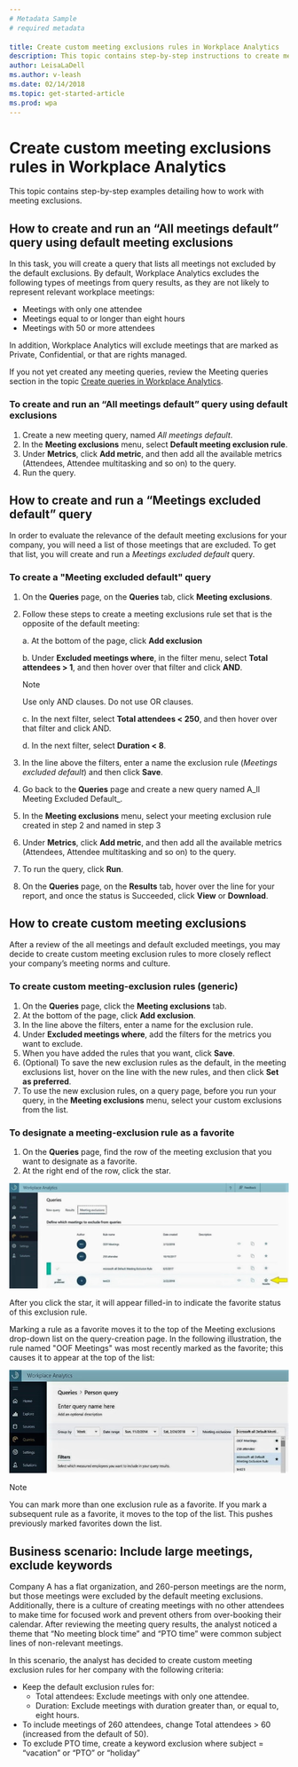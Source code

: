 ```yaml
---
# Metadata Sample
# required metadata

title: Create custom meeting exclusions rules in Workplace Analytics
description: This topic contains step-by-step instructions to create meeting exclusions rules and run meeting exclusions queries in Workplace Analytics.
author: LeisaLaDell
ms.author: v-leash
ms.date: 02/14/2018
ms.topic: get-started-article
ms.prod: wpa
---
```

# Create custom meeting exclusions rules in Workplace Analytics

<!-- 
TEMPORARILY REMOVING THIS "PLACEHOLDER-TOPIC" NOTE. 26 MARCH 2018. 
VERIFY AND UPDATE THIS CONTENT. 
[[CONTENT NOTE: This is a placeholder topic. Update with new process from FastTrack.]]
-->

This topic contains step-by-step examples detailing how to work with meeting exclusions.

## How to create and run an “All meetings default” query using default meeting exclusions

In this task, you will create a query that lists all meetings not excluded by the default exclusions.
By default, Workplace Analytics excludes the following types of meetings from query results, as they are not likely to represent relevant workplace meetings:

* Meetings with only one attendee
* Meetings equal to or longer than eight hours
* Meetings with 50 or more attendees

In addition, Workplace Analytics will exclude meetings that are marked as Private, Confidential, or that are rights managed.

If you not yet created any meeting queries, review the Meeting queries section in the topic [Create queries in Workplace Analytics](../Use/Create-queries.md).

### To create and run an “All meetings default” query using default exclusions 
1. Create a new meeting query, named _All meetings default_.
2. In the **Meeting exclusions** menu, select **Default meeting exclusion rule**.
3. Under **Metrics**, click **Add metric**, and then add all the available metrics (Attendees, Attendee multitasking and so on) to the query.
4. Run the query.

## How to create and run a “Meetings excluded default” query
In order to evaluate the relevance of the default meeting exclusions for your company, you will need a list of those meetings that are excluded. To get that list, you will create and run a _Meetings excluded default_ query.

### To create a "Meeting excluded default" query
1. On the **Queries** page, on the **Queries** tab, click **Meeting exclusions**.
2. Follow these steps to create a meeting exclusions rule set that is the opposite of the default meeting:

    a. At the bottom of the page, click **Add exclusion**

    b. Under **Excluded meetings where**, in the filter menu, select **Total attendees > 1**, and then hover over that filter and click **AND**. 
    
    > [!Note] 
    > Use only AND clauses. Do not use OR clauses. 

    c. In the next filter, select **Total attendees < 250**, and then hover over that filter and click AND.

    d. In the next filter, select **Duration < 8**.

3. In the line above the filters, enter a name the exclusion rule (_Meetings excluded default_) and then click **Save**.
4. Go back to the **Queries** page and create a new query named A_ll Meeting Excluded Default_.
5. In the **Meeting exclusions** menu, select your meeting exclusion rule created in step 2 and named in step 3
6. Under **Metrics**, click **Add metric**, and then add all the available metrics (Attendees, Attendee multitasking and so on) to the query.
7. To run the query, click **Run**.
8. On the **Queries** page, on the **Results** tab, hover over the line for your report, and once the status is Succeeded, click **View** or **Download**.

## How to create custom meeting exclusions
After a review of the all meetings and default excluded meetings, you may decide to create custom meeting exclusion rules to more closely reflect your company’s meeting norms and culture.

### To create custom meeting-exclusion rules (generic)

1. On the **Queries** page, click the **Meeting exclusions** tab.
2. At the bottom of the page, click **Add exclusion**.
3. In the line above the filters, enter a name for the exclusion rule.
4. Under **Excluded meetings where**, add the filters for the metrics you want to exclude.
5. When you have added the rules that you want, click **Save**.
6. (Optional) To save the new exclusion rules as the default, in the meeting exclusions list, hover on the line with the new rules, and then click **Set as preferred**.
7. To use the new exclusion rules, on a query page, before you run your query, in the **Meeting exclusions** menu, select your custom exclusions from the list.

### To designate a meeting-exclusion rule as a favorite

1. On the **Queries** page, find the row of the meeting exclusion that you want to designate as a favorite. 
2. At the right end of the row, click the star. 

  ![Marking a rule as the favorite](../Images/WpA/Use/exclusion-rule-as-favorite.png) 

After you click the star, it will appear filled-in to indicate the favorite status of this exclusion rule. 

Marking a rule as a favorite moves it to the top of the Meeting exclusions drop-down list on the query-creation page. In the following illustration, the rule named "OOF Meetings" was most recently marked as the favorite; this causes it to appear at the top of the list: 

  ![Selecting a favorite rule in the drop-down list](../Images/WpA/Use/exclusion-rule-in-query.png) 

> [!Note] 
> You can mark more than one exclusion rule as a favorite. If you mark a subsequent rule as a favorite, it moves to the top of the list. This pushes previously marked favorites down the list. 

## Business scenario: Include large meetings, exclude keywords
Company A has a flat organization, and 260-person meetings are the norm, but those meetings were excluded by the default meeting exclusions. Additionally, there is a culture of creating meetings with no other attendees to make time for focused work and prevent others from over-booking their calendar. After reviewing the meeting query results, the analyst noticed a theme that “No meeting block time” and “PTO time” were common subject lines of non-relevant meetings.

In this scenario, the analyst has decided to create custom meeting exclusion rules for her company with the following criteria:

* Keep the default exclusion rules for:
  * Total attendees: Exclude meetings with only one attendee.
  * Duration: Exclude meetings with duration greater than, or equal to, eight hours.
* To include meetings of 260 attendees, change Total attendees > 60 (increased from the default of 50).
* To exclude PTO time, create a keyword exclusion where subject = “vacation” or “PTO” or “holiday”

